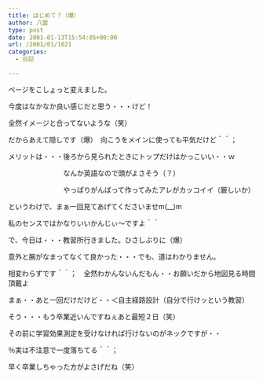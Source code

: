 ```yaml
---
title: はじめて？（爆）
author: 八雲
type: post
date: 2001-01-13T15:54:05+00:00
url: /2001/01/1021
categories:
  - 日記

---
```

ページをこしょっと変えました。
  
今度はなかなか良い感じだと思う・・・けど！
  
全然イメージと合ってないような（笑）
  
だからあえて隠しです（爆）　向こうをメインに使っても平気だけど＾＾；
  
メリットは・・・後ろから見られたときにトップだけはかっこいい・・ｗ
  
　　　　　　　　なんか英語なので頭がよさそう（？）
  
　　　　　　　　やっぱりがんばって作ってみたアレがカッコイイ（厳しいか）
  
というわけで、まぁ一回見てあげてくださいませm(__)m
  
私のセンスではかなりいいかんじぃ～ですよ＾＾

で、今日は・・・教習所行きました。ひさしぶりに（爆）
  
意外と腕がなまってなくて良かった・・・でも、道はわかりません。
  
相変わらずです＾＾；　全然わかんないんだもん・・お願いだから地図見る時間頂戴よ
  
まぁ・・あと一回だけだけど・・＜自主経路設計（自分で行けッという教習）
  
そう・・・もう卒業近いんですねぇあと最短２日（笑）
  
その前に学習効果測定を受けなければ行けないのがネックですが・・
  
％実は不注意で一度落ちてる＾＾；
  
早く卒業しちゃった方がよさげだね（笑）